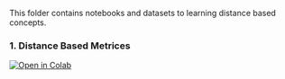 This folder contains notebooks and datasets to learning distance based concepts.


### 1. Distance Based Metrices

[![Open in Colab](https://colab.research.google.com/assets/colab-badge.svg)](https://colab.research.google.com/github/surajdwivedi0307/UnsupervisedLearning/blob/main/Distance/Similarity_Using_Distance_v1.ipynb)

